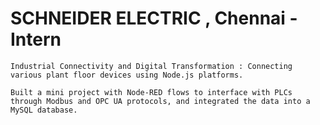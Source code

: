 # SCHNEIDER ELECTRIC , Chennai - Intern
    Industrial Connectivity and Digital Transformation : Connecting various plant floor devices using Node.js platforms. 
    
    Built a mini project with Node-RED flows to interface with PLCs through Modbus and OPC UA protocols, and integrated the data into a MySQL database.
